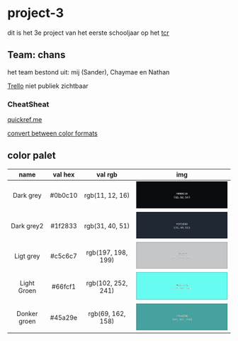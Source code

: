 # project-3

dit is het 3e project van het eerste schooljaar op het [tcr](https://www.techniekcollegerotterdam.nl/)

## Team: chans

het team bestond uit: mij (Sander), Chaymae en Nathan

[Trello](https://trello.com/b/wGUGhuH0/scrum-board) niet publiek zichtbaar 

### CheatSheat

[quickref.me](https://quickref.me/javascript)

[convert between color formats](https://www.w3schools.com/colors/colors_converter.asp)

## color palet

|name|val hex|val rgb|img|
|:--:|:-----:|:-----:|:-:|
|Dark grey|#0b0c10|rgb(11, 12, 16)|<img src="readme-data/0b0c10.png" width=300 alt="color preview">|
|Dark grey2|#1f2833|rgb(31, 40, 51)|<img src="readme-data/1f2833.png" width=300 alt="color preview">|
|Ligt grey|#c5c6c7|rgb(197, 198, 199)|<img src="readme-data/c5c6c7.png" width=300 alt="color preview">|
|Light Groen|#66fcf1|rgb(102, 252, 241)|<img src="readme-data/66fcf1.png" width=300 alt="color preview">|
|Donker groen|#45a29e|rgb(69, 162, 158)|<img src="readme-data/45a29e.png" width=300 alt="color preview">|
